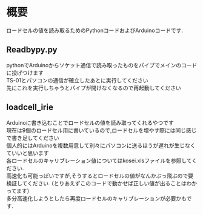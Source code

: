 # 概要
ロードセルの値を読み取るためのPythonコードおよびArduinoコードです.  

## Readbypy.py
pythonでArduinoからソケット通信で読み取ったものをパイプでメインのコードに投げつけます  
TS-01とパソコンの通信が確立したあとに実行してください  
先にこれを実行しちゃうとパイプが開けなくなるので再起動してください  

## loadcell_irie
Arduinoに書き込むことでロードセルの値を読み取ってくれるやつです  
現在は9個のロードセル用に書いているので,ロードセルを増やす際には同じ感じで書き足してください  
個人的にはArduinoを複数用意して別々にパソコンに送るほうが遅れが生じなくていいと思います  
各ロードセルのキャリブレーション値についてはkosei.xlsファイルを参照してください.  
高速化も可能っぽいですが,そうするとロードセルの値がなんかぶっ飛ぶので要検証してください（とりあえずこのコードで動かせば正しい値が出ることはわかってます）  
多分高速化しようとしたら再度ロードセルのキャリブレーションが必要かもです.  